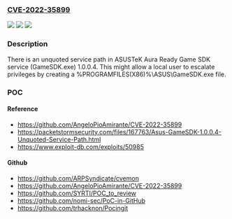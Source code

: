 ### [CVE-2022-35899](https://cve.mitre.org/cgi-bin/cvename.cgi?name=CVE-2022-35899)
![](https://img.shields.io/static/v1?label=Product&message=n%2Fa&color=blue)
![](https://img.shields.io/static/v1?label=Version&message=n%2Fa&color=blue)
![](https://img.shields.io/static/v1?label=Vulnerability&message=n%2Fa&color=brighgreen)

### Description

There is an unquoted service path in ASUSTeK Aura Ready Game SDK service (GameSDK.exe) 1.0.0.4. This might allow a local user to escalate privileges by creating a %PROGRAMFILES(X86)%\ASUS\GameSDK.exe file.

### POC

#### Reference
- https://github.com/AngeloPioAmirante/CVE-2022-35899
- https://packetstormsecurity.com/files/167763/Asus-GameSDK-1.0.0.4-Unquoted-Service-Path.html
- https://www.exploit-db.com/exploits/50985

#### Github
- https://github.com/ARPSyndicate/cvemon
- https://github.com/AngeloPioAmirante/CVE-2022-35899
- https://github.com/SYRTI/POC_to_review
- https://github.com/nomi-sec/PoC-in-GitHub
- https://github.com/trhacknon/Pocingit

